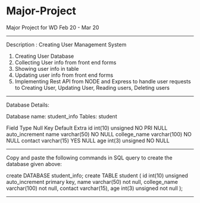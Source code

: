 # Major-Project
Major Project for WD Feb 20 - Mar 20

--------------------------------------------------------------

Description : Creating User Management System
1. Creating User Database
2. Collecting User info from front end forms
3. Showing user info in table
4. Updating user info from front end forms
5. Implementing Rest API from NODE and Express to handle user requests to Creating User, Updating User, Reading users, Deleting users 

---------------------------------------------------------------

Database Details:

Database name: student_info
Tables: student

Field           Type                Null    Key    Default     Extra
id              int(10) unsigned    NO      PRI    NULL        auto_increment
name            varchar(50)         NO             NULL
college_name    varchar(100)        NO             NULL
contact         varchar(15)         YES            NULL
age             int(3) unsigned     NO             NULL

--------------------------------------------------------------

Copy and paste the following commands in SQL query to create the database given above:

create DATABASE student_info;
create TABLE student (
  id int(10) unsigned auto_increment primary key,
  name varchar(50) not null,
  college_name varchar(100) not null,
  contact varchar(15),
  age int(3) unsigned not null
 );


---------------------------------------------------------------

